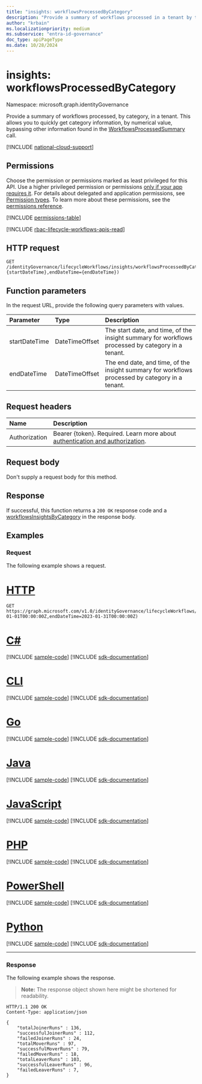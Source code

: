```yaml
---
title: "insights: workflowsProcessedByCategory"
description: "Provide a summary of workflows processed in a tenant by the workflow category."
author: "krbain"
ms.localizationpriority: medium
ms.subservice: "entra-id-governance"
doc_type: apiPageType
ms.date: 10/28/2024
---
```


# insights: workflowsProcessedByCategory

Namespace: microsoft.graph.identityGovernance

Provide a summary of workflows processed, by category, in a tenant. This allows you to quickly get category information, by numerical value, bypassing other information found in the [WorkflowsProcessedSummary](identitygovernance-insights-workflowsprocessedsummary.md) call.

[!INCLUDE [national-cloud-support](../../includes/global-us.md)]

## Permissions

Choose the permission or permissions marked as least privileged for this API. Use a higher privileged permission or permissions [only if your app requires it](/graph/permissions-overview#best-practices-for-using-microsoft-graph-permissions). For details about delegated and application permissions, see [Permission types](/graph/permissions-overview#permission-types). To learn more about these permissions, see the [permissions reference](/graph/permissions-reference).

<!-- {
  "blockType": "permissions",
  "name": "identitygovernance-insights-workflowsprocessedbycategory-permissions"
}
-->
[!INCLUDE [permissions-table](../includes/permissions/identitygovernance-insights-workflowsprocessedbycategory-permissions.md)]

[!INCLUDE [rbac-lifecycle-workflows-apis-read](../includes/rbac-for-apis/rbac-lifecycle-workflows-apis-read.md)]

## HTTP request

<!-- {
  "blockType": "ignored"
}
-->
``` http
GET /identityGovernance/lifecycleWorkflows/insights/workflowsProcessedByCategory(startDateTime={startDateTime},endDateTime={endDateTime})
```

## Function parameters

In the request URL, provide the following query parameters with values.

|Parameter|Type|Description|
|:---|:---|:---|
|startDateTime|DateTimeOffset|The start date, and time, of the insight summary for workflows processed by category in a tenant.|
|endDateTime|DateTimeOffset|The end date, and time, of the insight summary for workflows processed by category in a tenant.|

## Request headers

|Name|Description|
|:---|:---|
|Authorization|Bearer {token}. Required. Learn more about [authentication and authorization](/graph/auth/auth-concepts).|

## Request body

Don't supply a request body for this method.

## Response

If successful, this function returns a `200 OK` response code and a [workflowsInsightsByCategory](../resources/identitygovernance-workflowsinsightsbycategory.md) in the response body.

## Examples

### Request

The following example shows a request.

# [HTTP](#tab/http)
<!-- {
  "blockType": "request",
  "name": "insightsthis.workflowsprocessedbycategory"
}
-->
``` http
GET https://graph.microsoft.com/v1.0/identityGovernance/lifecycleWorkflows/insights/workflowsProcessedByCategory(startDateTime=2023-01-01T00:00:00Z,endDateTime=2023-01-31T00:00:00Z)
```

# [C#](#tab/csharp)
[!INCLUDE [sample-code](../includes/snippets/csharp/insightsthisworkflowsprocessedbycategory-csharp-snippets.md)]
[!INCLUDE [sdk-documentation](../includes/snippets/snippets-sdk-documentation-link.md)]

# [CLI](#tab/cli)
[!INCLUDE [sample-code](../includes/snippets/cli/insightsthisworkflowsprocessedbycategory-cli-snippets.md)]
[!INCLUDE [sdk-documentation](../includes/snippets/snippets-sdk-documentation-link.md)]

# [Go](#tab/go)
[!INCLUDE [sample-code](../includes/snippets/go/insightsthisworkflowsprocessedbycategory-go-snippets.md)]
[!INCLUDE [sdk-documentation](../includes/snippets/snippets-sdk-documentation-link.md)]

# [Java](#tab/java)
[!INCLUDE [sample-code](../includes/snippets/java/insightsthisworkflowsprocessedbycategory-java-snippets.md)]
[!INCLUDE [sdk-documentation](../includes/snippets/snippets-sdk-documentation-link.md)]

# [JavaScript](#tab/javascript)
[!INCLUDE [sample-code](../includes/snippets/javascript/insightsthisworkflowsprocessedbycategory-javascript-snippets.md)]
[!INCLUDE [sdk-documentation](../includes/snippets/snippets-sdk-documentation-link.md)]

# [PHP](#tab/php)
[!INCLUDE [sample-code](../includes/snippets/php/insightsthisworkflowsprocessedbycategory-php-snippets.md)]
[!INCLUDE [sdk-documentation](../includes/snippets/snippets-sdk-documentation-link.md)]

# [PowerShell](#tab/powershell)
[!INCLUDE [sample-code](../includes/snippets/powershell/insightsthisworkflowsprocessedbycategory-powershell-snippets.md)]
[!INCLUDE [sdk-documentation](../includes/snippets/snippets-sdk-documentation-link.md)]

# [Python](#tab/python)
[!INCLUDE [sample-code](../includes/snippets/python/insightsthisworkflowsprocessedbycategory-python-snippets.md)]
[!INCLUDE [sdk-documentation](../includes/snippets/snippets-sdk-documentation-link.md)]

---

### Response

The following example shows the response.
>**Note:** The response object shown here might be shortened for readability.
<!-- {
  "blockType": "response",
  "truncated": true,
  "@odata.type": "microsoft.graph.identityGovernance.workflowsInsightsByCategory"
}
-->
``` http
HTTP/1.1 200 OK
Content-Type: application/json

{
    "totalJoinerRuns" : 136, 
    "successfulJoinerRuns" : 112, 
    "failedJoinerRuns" : 24,  
    "totalMoverRuns" : 97, 
    "successfulMoverRuns" : 79, 
    "failedMoverRuns" : 18, 
    "totalLeaverRuns" : 103, 
    "successfulLeaverRuns" : 96, 
    "failedLeaverRuns" : 7,       
}
```

